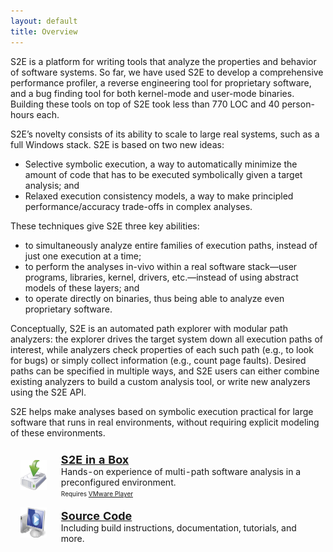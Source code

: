 ```yaml
---
layout: default
title: Overview
---
```


S2E is a platform for writing tools that analyze the properties and
behavior of software systems. So far, we have used S2E to develop a
comprehensive performance profiler, a reverse engineering tool for
proprietary software, and a bug finding tool for both kernel-mode
and user-mode binaries. Building these tools on top of S2E took less
than 770 LOC and 40 person-hours each.

S2E’s novelty consists of its ability to scale to large real
systems, such as a full Windows stack. S2E is based on two new ideas:

  *  Selective symbolic execution, a way to automatically minimize the amount of code that has to be executed symbolically given a target analysis; and
  *  Relaxed execution consistency models, a way to make principled performance/accuracy trade-offs in complex analyses.

These techniques give S2E three key abilities:

  *  to simultaneously analyze entire families of execution paths, instead of just one execution at a time;
  *  to perform the analyses in-vivo within a real software stack—user programs, libraries, kernel, drivers, etc.—instead of using abstract models of these layers; and
  *  to operate directly on binaries, thus being able to analyze even proprietary software.

Conceptually, S2E is an automated path explorer with modular path
analyzers: the explorer drives the target system down all execution
paths of interest, while analyzers check properties of each such
path (e.g., to look for bugs) or simply collect information (e.g.,
count page faults). Desired paths can be specified in multiple ways,
and S2E users can either combine existing analyzers to build a
custom analysis tool, or write new analyzers using the S2E API.

S2E helps make analyses based on symbolic execution practical for
large software that runs in real environments, without requiring
explicit modeling of these environments.

<table style="border-collapse:separate; border-spacing: 0.7em 0.7em;border:0px;;">
    <tr>
      <td style="border:0px;;"><img src="/images/dl.png" style="height:48px;" alt="" /> </td>
      <td style="border:0px;">
        <span style="font-size:large;font-weight:bold;">
          <a href="https://s2e.epfl.ch/attachments/download/63/s2e-demo-vmware.tar.bz2" class="external">
          S2E in a Box
          </a>
        </span><br />
        Hands-on experience of multi-path software analysis in a preconfigured environment.<br />
        <span style="font-size:x-small;">
          Requires <a href="http://www.vmware.com/products/player/" class="external">VMware Player</a>
        </span>
      </td>
    </tr>
    <tr>
      <td style="vertical-align:middle;border:0px;padding-bottom: 1em;;">
        <img src="/images/vm.png" style="height:48px;" alt="" />
      </td>
      <td style="border:0px;;">
        <span style="font-size:large;font-weight:bold;">
          <a href="https://github.com/dslab-epfl/s2e/archive/stable-1.3.zip" class="external">
            Source Code
          </a>
        </span><br />
        Including build instructions, documentation, tutorials, and more.
      </td>
    </tr>
</table>
